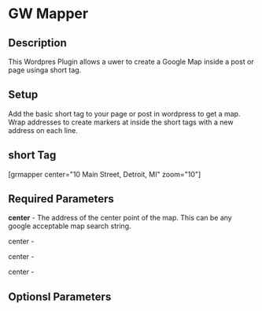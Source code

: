 GW Mapper
=========

<h2>Description</h2>

<p>
	This Wordpres Plugin allows a uwer to create a Google Map inside a post or page usinga short tag.
</p>

<h2>Setup</h2>

<p>
Add the basic short tag to your page or post in wordpress to get a map. Wrap addresses to create markers at inside the short tags with a new address on each line.
</p>

<h2>short Tag</h2>

<p>
[grmapper center="10 Main Street, Detroit, MI" zoom="10"]
</p>

<h2>Required Parameters</h2>

<p>
<b>center</b> - The address of the center point of the map. This can be any google acceptable map search string.
</p>

<p>
<bold>center</bold> - 
</p>

<p>
<bold>center</bold> - 
</p>

<p>
<bold>center</bold> - 
</p>

<h2>Optionsl Parameters</h2>

<p>

</p>

